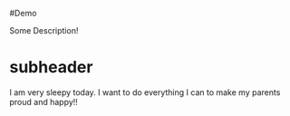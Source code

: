 #Demo

Some Description!
# subheader

 I am very sleepy today.
 I want to do everything I can to make my parents proud and happy!!
 